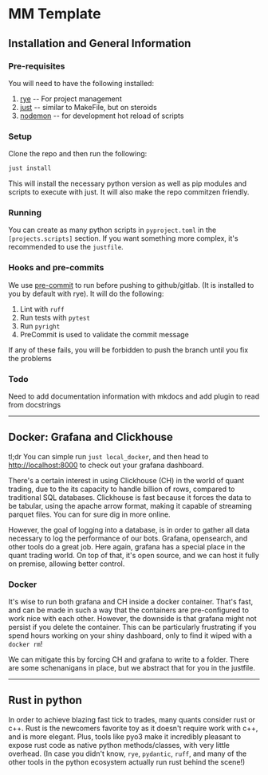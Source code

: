 # MM Template

## Installation and General Information
### Pre-requisites
You will need to have the following installed:
1. [rye](rye-up.com/) -- For project management
2. [just](https://github.com/casey/just) -- similar to MakeFile, but on steroids
3. [nodemon](https://www.npmjs.com/package/nodemon) -- for development hot reload of scripts



### Setup
Clone the repo and then run the following:

```bash
just install
```

This will install the necessary python version as well as pip modules and scripts to execute with just.
It will also make the repo commitzen friendly.

### Running
You can create as many python scripts in `pyproject.toml` in the `[projects.scripts]` section.
If you want something more complex, it's recommended to use the `justfile`.

### Hooks and pre-commits
We use [pre-commit](https://pre-commit.com) to run before pushing to github/gitlab. (It is installed to you by default with rye).
It will do the following:

1. Lint with `ruff`
2. Run tests with `pytest`
3. Run `pyright`
4. PreCommit is used to validate the commit message

If any of these fails, you will be forbidden to push the branch until you fix the problems


### Todo
Need to add documentation information with mkdocs and add plugin to read from docstrings

----

## Docker: Grafana and Clickhouse
tl;dr
You can simple run `just local_docker`, and then head to [http://localhost:8000](http://localhost:8000) to check out your grafana dashboard.

There's a certain interest in using Clickhouse (CH) in the world of quant trading, due to the its capacity to handle billion of rows, compared to traditional SQL databases.
Clickhouse is fast because it forces the data to be tabular, using the apache arrow format, making it capable of streaming parquet files.
You can for sure dig in more online.

However, the goal of logging into a database, is in order to gather all data necessary to log the performance of our bots.
Grafana, opensearch, and other tools do a great job. Here again, grafana has a special place in the quant trading world.
On top of that, it's open source, and we can host it fully on premise, allowing better control.

### Docker
It's wise to run both grafana and CH inside a docker container. That's fast, and can be made in such a way that the containers are pre-configured to work nice with each other.
However, the downside is that grafana might not persist if you delete the container. This can be particularly frustrating if you spend hours working on your shiny dashboard, only to find it wiped with a `docker rm`!

We can mitigate this by forcing CH and grafana to write to a folder. There are some schenanigans in place, but we abstract that for you in the justfile.

---- 

## Rust in python

In order to achieve blazing fast tick to trades, many quants consider rust or c++. 
Rust is the newcomers favorite toy as it doesn't require work with c++, and is more elegant. 
Plus, tools like pyo3 make it incredibly pleasant to expose rust code as native python methods/classes, with very little overhead.
(In case you didn't know, `rye`, `pydantic`, `ruff`, and many of the other tools in the python ecosystem actually run rust behind the scene!)
